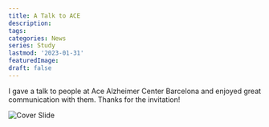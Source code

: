 ```yaml
---
title: A Talk to ACE
description:
tags: 
categories: News
series: Study
lastmod: '2023-01-31'
featuredImage: 
draft: false
---
```


<!--more-->

I gave a talk to people at Ace Alzheimer Center Barcelona and enjoyed great communication with them. Thanks for the invitation! 

![Cover Slide](image/ACE_talk_20230131.jpg)
